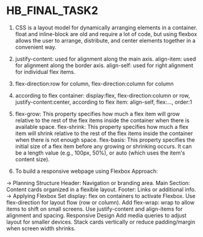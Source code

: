 # HB_FINAL_TASK2
1. CSS is a layout model for dynamically arranging elements in a container. float and inline-block are old and require a lot of code, but using flexbox allows the user to arrange, distribute, and center elements together in a convenient way.

2. justify-content: used for alignment along the main axis. align-item: used for alignment along the border axis. align-self: used for right alignment for individual flex items.

3. flex-direction:row for column, flex-direction:column for column


4. according to flex container: display:flex, flex-direction:column or row, justify-content:center, according to flex item: align-self, flex:..., order:1

5. flex-grow:
This property specifies how much a flex item will grow relative to the rest of the flex items inside the container when there is available space.
flex-shrink:
This property specifies how much a flex item will shrink relative to the rest of the flex items inside the container when there is not enough space.
flex-basis:
This property specifies the initial size of a flex item before any growing or shrinking occurs. It can be a length value (e.g., 100px, 50%), or auto (which uses the item's content size).

6. To build a responsive webpage using Flexbox 
Approach:

-> Planning Structure
Header: Navigation or branding area.
Main Section: Content cards organized in a flexible layout.
Footer: Links or additional info.
-> Applying Flexbox
Set display: flex on containers to activate Flexbox.
Use flex-direction for layout flow (row or column).
Add flex-wrap: wrap to allow items to shift on small screens.
Use justify-content and align-items for alignment and spacing.
Responsive Design
Add media queries to adjust layout for smaller devices.
Stack cards vertically or reduce padding/margin when screen width shrinks.



